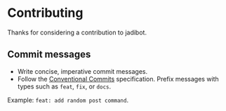 # Contributing

Thanks for considering a contribution to jadibot.

## Commit messages

- Write concise, imperative commit messages.
- Follow the [Conventional Commits](https://www.conventionalcommits.org/) specification. Prefix messages with types such as `feat`, `fix`, or `docs`.

Example: `feat: add random post command`.
